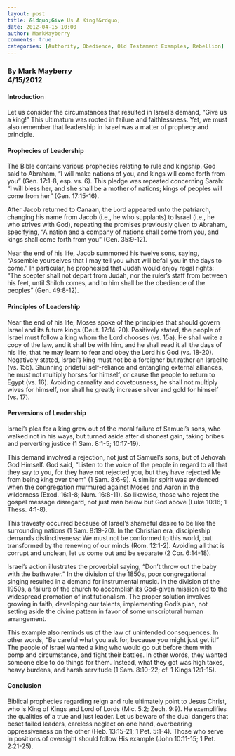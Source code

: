 ```yaml
---
layout: post
title: &ldquo;Give Us A King!&rdquo;
date: 2012-04-15 10:00
author: MarkMayberry
comments: true
categories: [Authority, Obedience, Old Testament Examples, Rebellion]
---
```

<h3><b>By Mark Mayberry     <br />4/15/2012</b></h3>  <h4>Introduction</h4>  <p>Let us consider the circumstances that resulted in Israel’s demand, “Give us a king!” This ultimatum was rooted in failure and faithlessness. Yet, we must also remember that leadership in Israel was a matter of prophecy and principle. </p>  <h4>Prophecies of Leadership</h4>  <p>The Bible contains various prophecies relating to rule and kingship. God said to Abraham, “I will make nations of you, and kings will come forth from you” (Gen. 17:1-8, esp. vs. 6). This pledge was repeated concerning Sarah: “I will bless her, and she shall be a mother of nations; kings of peoples will come from her” (Gen. 17:15-16).</p>  <p>After Jacob returned to Canaan, the Lord appeared unto the patriarch, changing his name from Jacob (i.e., he who supplants) to Israel (i.e., he who strives with God), repeating the promises previously given to Abraham, specifying, “A nation and a company of nations shall come from you, and kings shall come forth from you” (Gen. 35:9-12).</p>  <p>Near the end of his life, Jacob summoned his twelve sons, saying, “Assemble yourselves that I may tell you what will befall you in the days to come.” In particular, he prophesied that Judah would enjoy regal rights: “The scepter shall not depart from Judah, nor the ruler’s staff from between his feet, until Shiloh comes, and to him shall be the obedience of the peoples” (Gen. 49:8-12).</p>  <h4>Principles of Leadership</h4>  <p>Near the end of his life, Moses spoke of the principles that should govern Israel and its future kings (Deut. 17:14-20). Positively stated, the people of Israel must follow a king whom the Lord chooses (vs. 15a). He shall write a copy of the law, and it shall be with him, and he shall read it all the days of his life, that he may learn to fear and obey the Lord his God (vs. 18-20). Negatively stated, Israel’s king must not be a foreigner but rather an Israelite (vs. 15b). Shunning prideful self-reliance and entangling external alliances, he must not multiply horses for himself, or cause the people to return to Egypt (vs. 16). Avoiding carnality and covetousness, he shall not multiply wives for himself, nor shall he greatly increase silver and gold for himself (vs. 17).</p>  <h4>Perversions of Leadership</h4>  <p>Israel’s plea for a king grew out of the moral failure of Samuel’s sons, who walked not in his ways, but turned aside after dishonest gain, taking bribes and perverting justice (1 Sam. 8:1-5; 10:17-19).</p>  <p>This demand involved a rejection, not just of Samuel’s sons, but of Jehovah God Himself. God said, “Listen to the voice of the people in regard to all that they say to you, for they have not rejected you, but they have rejected Me from being king over them” (1 Sam. 8:6-9). A similar spirit was evidenced when the congregation murmured against Moses and Aaron in the wilderness (Exod. 16:1-8; Num. 16:8-11). So likewise, those who reject the gospel message disregard, not just man below but God above (Luke 10:16; 1 Thess. 4:1-8). </p>  <p>This travesty occurred because of Israel’s shameful desire to be like the surrounding nations (1 Sam. 8:19-20). In the Christian era, discipleship demands distinctiveness: We must not be conformed to this world, but transformed by the renewing of our minds (Rom. 12:1-2). Avoiding all that is corrupt and unclean, let us come out and be separate (2 Cor. 6:14-18).</p>  <p>Israel’s action illustrates the proverbial saying, “Don’t throw out the baby with the bathwater.” In the division of the 1850s, poor congregational singing resulted in a demand for instrumental music. In the division of the 1950s, a failure of the church to accomplish its God-given mission led to the widespread promotion of institutionalism. The proper solution involves growing in faith, developing our talents, implementing God’s plan, not setting aside the divine pattern in favor of some unscriptural human arrangement. </p>  <p>This example also reminds us of the law of unintended consequences. In other words, “Be careful what you ask for, because you might just get it!” The people of Israel wanted a king who would go out before them with pomp and circumstance, and fight their battles. In other words, they wanted someone else to do things for them. Instead, what they got was high taxes, heavy burdens, and harsh servitude (1 Sam. 8:10-22; cf. 1 Kings 12:1-15).</p>  <h4>Conclusion</h4>  <p>Biblical prophecies regarding reign and rule ultimately point to Jesus Christ, who is King of Kings and Lord of Lords (Mic. 5:2; Zech. 9:9). He exemplifies the qualities of a true and just leader. Let us beware of the dual dangers that beset failed leaders, careless neglect on one hand, overbearing oppressiveness on the other (Heb. 13:15-21; 1 Pet. 5:1-4). Those who serve in positions of oversight should follow His example (John 10:11-15; 1 Pet. 2:21-25).</p>
